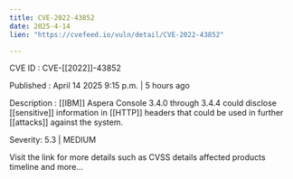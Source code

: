 ```yaml
---
title: CVE-2022-43852
date: 2025-4-14
lien: "https://cvefeed.io/vuln/detail/CVE-2022-43852"

---
```


CVE ID : CVE-[[2022]]-43852

Published :  April 14
2025
9:15 p.m. | 5 hours ago

Description :  [[IBM]] Aspera Console 3.4.0 through 3.4.4 could disclose  [[sensitive]] information in  [[HTTP]] headers that could be used in further  [[attacks]] against the system.

Severity: 5.3 | MEDIUM

Visit the link for more details
such as CVSS details
affected products
timeline
and more...

